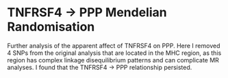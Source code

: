 # TNFRSF4 → PPP Mendelian Randomisation 
Further analysis of the apparent affect of TNFRSF4 on PPP. Here I removed 4 SNPs from the original analysis that are located in the MHC region, as this region has complex linkage disequilibrium patterns and can complicate MR analyses. I found that the TNFRSF4 → PPP relationship persisted.
